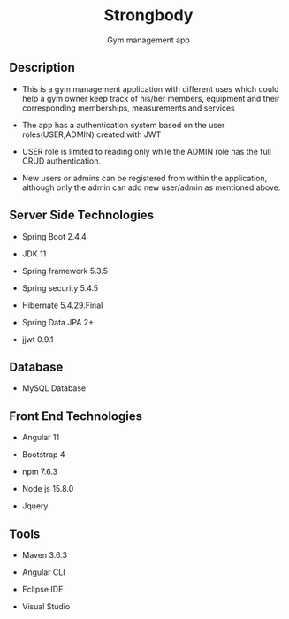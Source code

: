 <h1 align="center">Strongbody<project-name></h1>

<p align="center">Gym management app<project-description></p>

## Description

- This is a gym management application with different uses which could help a gym owner keep track of his/her members, equipment and their corresponding memberships,
  measurements and services

- The app has a authentication system based on the user roles(USER,ADMIN) created with JWT

- USER role is limited to reading only while the ADMIN role has the full CRUD authentication. 

- New users or admins can be registered from within the application, although only the admin can add new user/admin as mentioned above.

## Server Side Technologies

- Spring Boot 2.4.4

- JDK 11

- Spring framework 5.3.5

- Spring security 5.4.5

- Hibernate 5.4.29.Final

- Spring Data JPA 2+

- jjwt 0.9.1

## Database

- MySQL Database

## Front End Technologies

- Angular 11

- Bootstrap 4

- npm 7.6.3

- Node js 15.8.0

- Jquery

## Tools

- Maven 3.6.3

- Angular CLI

- Eclipse IDE

- Visual Studio

